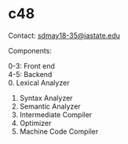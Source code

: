 # c48
Contact: sdmay18-35@iastate.edu

Components:

0-3: Front end  <br />
4-5: Backend  <br />
0. Lexical Analyzer
1. Syntax Analyzer
2. Semantic Analyzer
3. Intermediate Compiler
4. Optimizer
5. Machine Code Compiler